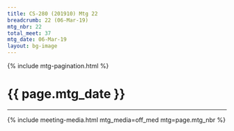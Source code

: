 ```yaml
---
title: CS-280 (201910) Mtg 22
breadcrumb: 22 (06-Mar-19)
mtg_nbr: 22
total_meet: 37
mtg_date: 06-Mar-19
layout: bg-image
---
```

{% include mtg-pagination.html %}
<h1 class="text-center">{{ page.mtg_date }}</h1>
<hr />
{% include meeting-media.html mtg_media=off_med mtg=page.mtg_nbr %}
